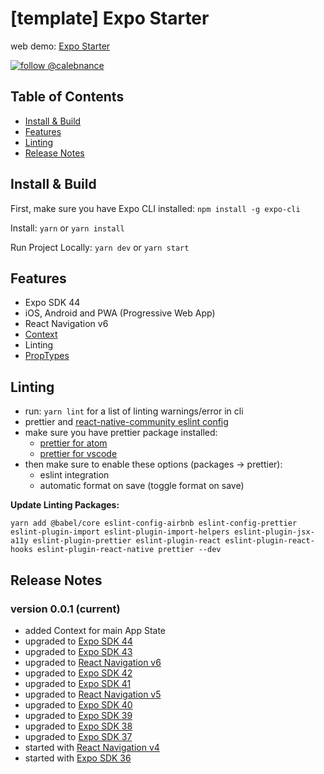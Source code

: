 # [template] Expo Starter

web demo: [Expo Starter](https://expo-quick-prototype.vercel.app)

[![follow @calebnance](https://img.shields.io/twitter/follow/calebnance.svg?style=for-the-badge&logo=TWITTER&logoColor=FFFFFF&labelColor=00aced&logoWidth=20&color=lightgray)](https://twitter.com/calebnance)

## Table of Contents

- [Install & Build](#install--build)
- [Features](#features)
- [Linting](#linting)
- [Release Notes](#release-notes)

## Install & Build

First, make sure you have Expo CLI installed: `npm install -g expo-cli`

Install: `yarn` or `yarn install`

Run Project Locally: `yarn dev` or `yarn start`

## Features

- Expo SDK 44
- iOS, Android and PWA (Progressive Web App)
- React Navigation v6
- [Context](https://reactjs.org/docs/context.html)
- Linting
- [PropTypes](https://reactjs.org/docs/typechecking-with-proptypes.html)

## Linting

- run: `yarn lint` for a list of linting warnings/error in cli
- prettier and [react-native-community eslint config](https://github.com/facebook/react-native/tree/master/packages/eslint-config-react-native-community)
- make sure you have prettier package installed:
  - [prettier for atom](https://atom.io/packages/prettier-atom)
  - [prettier for vscode](https://marketplace.visualstudio.com/items?itemName=esbenp.prettier-vscode)
- then make sure to enable these options (packages → prettier):
  - eslint integration
  - automatic format on save (toggle format on save)

**Update Linting Packages:**

```
yarn add @babel/core eslint-config-airbnb eslint-config-prettier eslint-plugin-import eslint-plugin-import-helpers eslint-plugin-jsx-a11y eslint-plugin-prettier eslint-plugin-react eslint-plugin-react-hooks eslint-plugin-react-native prettier --dev
```

## Release Notes

### version 0.0.1 (current)

- added Context for main App State
- upgraded to [Expo SDK 44](https://blog.expo.dev/expo-sdk-44-4c4b8306584a)
- upgraded to [Expo SDK 43](https://blog.expo.dev/expo-sdk-43-aa9b3c7d5541)
- upgraded to [React Navigation v6](https://reactnavigation.org/docs/getting-started)
- upgraded to [Expo SDK 42](https://blog.expo.io/expo-sdk-42-579aee2348b6)
- upgraded to [Expo SDK 41](https://blog.expo.io/expo-sdk-41-12cc5232f2ef)
- upgraded to [React Navigation v5](https://reactnavigation.org/docs/5.x/getting-started)
- upgraded to [Expo SDK 40](https://blog.expo.io/expo-sdk-40-is-now-available-d4d73e67da33)
- upgraded to [Expo SDK 39](https://blog.expo.io/expo-sdk-39-is-now-available-4c10aa825e3f)
- upgraded to [Expo SDK 38](https://blog.expo.io/expo-sdk-38-is-now-available-ab6cd30ca2ee)
- upgraded to [Expo SDK 37](https://blog.expo.io/expo-sdk-37-is-now-available-dd5770f066a6)
- started with [React Navigation v4](https://reactnavigation.org/docs/4.x/getting-started)
- started with [Expo SDK 36](https://blog.expo.io/expo-sdk-36-is-now-available-b91897b437fe)
